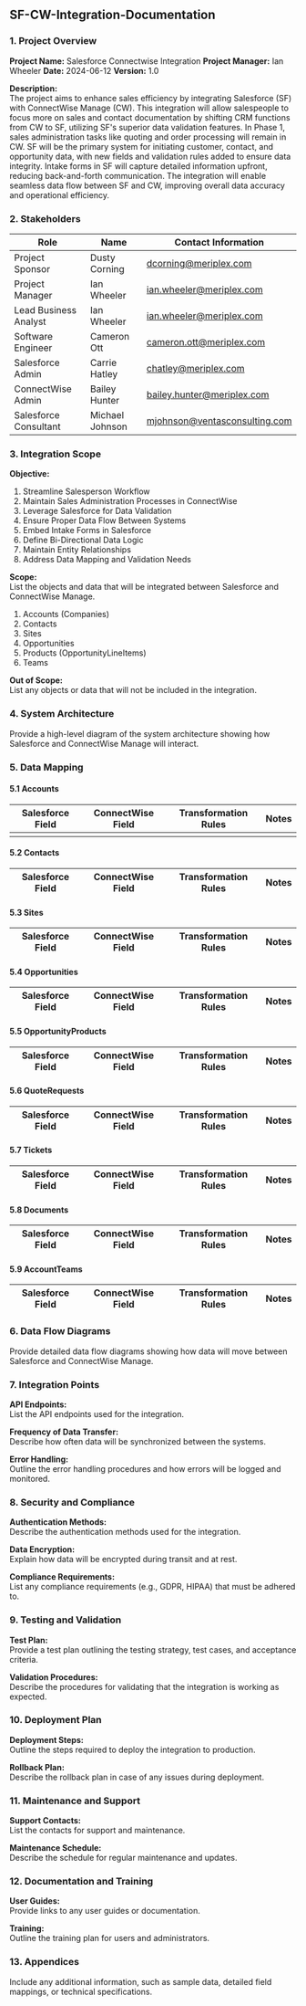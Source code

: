 ## SF-CW-Integration-Documentation

### 1. Project Overview

**Project Name:**  Salesforce Connectwise Integration
**Project Manager:**  Ian Wheeler
**Date:**  2024-06-12
**Version:** 1.0

**Description:**  
The project aims to enhance sales efficiency by integrating Salesforce (SF) with ConnectWise Manage (CW). This integration will allow salespeople to focus more on sales and contact documentation by shifting CRM functions from CW to SF, utilizing SF's superior data validation features. In Phase 1, sales administration tasks like quoting and order processing will remain in CW. SF will be the primary system for initiating customer, contact, and opportunity data, with new fields and validation rules added to ensure data integrity. Intake forms in SF will capture detailed information upfront, reducing back-and-forth communication. The integration will enable seamless data flow between SF and CW, improving overall data accuracy and operational efficiency.

### 2. Stakeholders

| Role                  | Name            | Contact Information           |
| --------------------- | --------------- | ----------------------------- |
| Project Sponsor       | Dusty Corning   | dcorning@meriplex.com         |
| Project Manager       | Ian Wheeler     | ian.wheeler@meriplex.com      |
| Lead Business Analyst | Ian Wheeler     | ian.wheeler@meriplex.com      |
| Software Engineer     | Cameron Ott     | cameron.ott@meriplex.com      |
| Salesforce Admin      | Carrie Hatley   | chatley@meriplex.com          |
| ConnectWise Admin     | Bailey Hunter   | bailey.hunter@meriplex.com    |
| Salesforce Consultant | Michael Johnson | mjohnson@ventasconsulting.com |

### 3. Integration Scope

**Objective:**  
1. Streamline Salesperson Workflow
2. Maintain Sales Administration Processes in ConnectWise
3. Leverage Salesforce for Data Validation
4. Ensure Proper Data Flow Between Systems
5. Embed Intake Forms in Salesforce
6. Define Bi-Directional Data Logic
7. Maintain Entity Relationships
8. Address Data Mapping and Validation Needs

**Scope:**  
List the objects and data that will be integrated between Salesforce and ConnectWise Manage.

1. Accounts (Companies)
2. Contacts
3. Sites
4. Opportunities
5. Products (OpportunityLineItems)
6. Teams

**Out of Scope:**  
List any objects or data that will not be included in the integration.

### 4. System Architecture

Provide a high-level diagram of the system architecture showing how Salesforce and ConnectWise Manage will interact.

### 5. Data Mapping

#### 5.1 Accounts

| Salesforce Field | ConnectWise Field | Transformation Rules | Notes |
| ---------------- | ----------------- | -------------------- | ----- |
|                  |                   |                      |       |

#### 5.2 Contacts

|Salesforce Field|ConnectWise Field|Transformation Rules|Notes|
|---|---|---|---|

#### 5.3 Sites

|Salesforce Field|ConnectWise Field|Transformation Rules|Notes|
|---|---|---|---|

#### 5.4 Opportunities

|Salesforce Field|ConnectWise Field|Transformation Rules|Notes|
|---|---|---|---|

#### 5.5 OpportunityProducts

|Salesforce Field|ConnectWise Field|Transformation Rules|Notes|
|---|---|---|---|

#### 5.6 QuoteRequests

|Salesforce Field|ConnectWise Field|Transformation Rules|Notes|
|---|---|---|---|

#### 5.7 Tickets

|Salesforce Field|ConnectWise Field|Transformation Rules|Notes|
|---|---|---|---|

#### 5.8 Documents

|Salesforce Field|ConnectWise Field|Transformation Rules|Notes|
|---|---|---|---|

#### 5.9 AccountTeams

|Salesforce Field|ConnectWise Field|Transformation Rules|Notes|
|---|---|---|---|

### 6. Data Flow Diagrams

Provide detailed data flow diagrams showing how data will move between Salesforce and ConnectWise Manage.

### 7. Integration Points

**API Endpoints:**  
List the API endpoints used for the integration.

**Frequency of Data Transfer:**  
Describe how often data will be synchronized between the systems.

**Error Handling:**  
Outline the error handling procedures and how errors will be logged and monitored.

### 8. Security and Compliance

**Authentication Methods:**  
Describe the authentication methods used for the integration.

**Data Encryption:**  
Explain how data will be encrypted during transit and at rest.

**Compliance Requirements:**  
List any compliance requirements (e.g., GDPR, HIPAA) that must be adhered to.

### 9. Testing and Validation

**Test Plan:**  
Provide a test plan outlining the testing strategy, test cases, and acceptance criteria.

**Validation Procedures:**  
Describe the procedures for validating that the integration is working as expected.

### 10. Deployment Plan

**Deployment Steps:**  
Outline the steps required to deploy the integration to production.

**Rollback Plan:**  
Describe the rollback plan in case of any issues during deployment.

### 11. Maintenance and Support

**Support Contacts:**  
List the contacts for support and maintenance.

**Maintenance Schedule:**  
Describe the schedule for regular maintenance and updates.

### 12. Documentation and Training

**User Guides:**  
Provide links to any user guides or documentation.

**Training:**  
Outline the training plan for users and administrators.

### 13. Appendices

Include any additional information, such as sample data, detailed field mappings, or technical specifications.